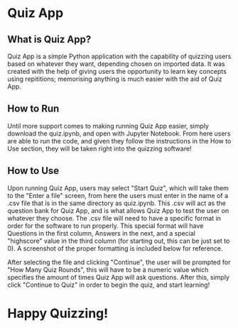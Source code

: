 # Quiz App

## What is Quiz App?

Quiz App is a simple Python application with the capability of quizzing users based on whatever they want, depending chosen on imported data. It was created with the help of giving users the opportunity to learn key concepts using repititions; memorising anything is much easier with the aid of Quiz App.

## How to Run

Until more support comes to making running Quiz App easier, simply download the quiz.ipynb, and open with Jupyter Notebook. From here users are able to run the code, and given they follow the instructions in the How to Use section, they will be taken right into the quizzing software! 

## How to Use

Upon running Quiz App, users may select "Start Quiz", which will take them to the "Enter a file" screen, from here the users must enter in the name of a .csv file that is in the same directory as quiz.ipynb. This .csv will act as the question bank for Quiz App, and is what allows Quiz App to test the user on whatever they choose. 
The .csv file will need to have a specific format in order for the software to run properly. This special format will have Questions in the first column, Answers in the next, and a special "highscore" value in the third column (for starting out, this can be just set to 0). A screenshot of the proper formatting is included below for reference. 

After selecting the file and clicking "Continue", the user will be prompted for "How Many Quiz Rounds", this will have to be a numeric value which specifies the amount of times Quiz App will ask questions. After this, simply click "Continue to Quiz" in order to begin the quiz, and start learning! 

# Happy Quizzing!
